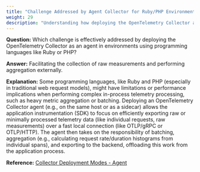 ```yaml
---
title: "Challenge Addressed by Agent Collector for Ruby/PHP Environments"
weight: 29
description: "Understanding how deploying the OpenTelemetry Collector as an agent helps in environments with languages like Ruby or PHP."
---
```


**Question:**
Which challenge is effectively addressed by deploying the OpenTelemetry Collector as an agent in environments using programming languages like Ruby or PHP?

**Answer:**
Facilitating the collection of raw measurements and performing aggregation externally.

**Explanation:**
Some programming languages, like Ruby and PHP (especially in traditional web request models), might have limitations or performance implications when performing complex in-process telemetry processing, such as heavy metric aggregation or batching. Deploying an OpenTelemetry Collector agent (e.g., on the same host or as a sidecar) allows the application instrumentation (SDK) to focus on efficiently exporting raw or minimally processed telemetry data (like individual requests, raw measurements) over a fast local connection (like OTLP/gRPC or OTLP/HTTP). The agent then takes on the responsibility of batching, aggregation (e.g., calculating request rate/duration histograms from individual spans), and exporting to the backend, offloading this work from the application process.

**Reference:**
[Collector Deployment Modes - Agent](https://opentelemetry.io/docs/collector/deployment/#agent)
